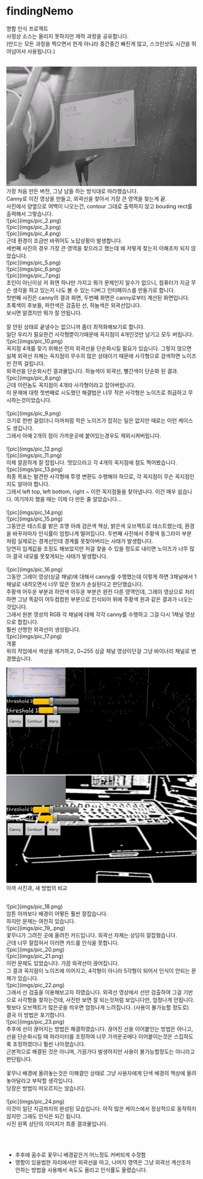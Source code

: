 findingNemo
====

명함 인식 프로젝트<br>
사정상 소스는 올리지 못하지만 제작 과정을 공유합니다.<br>
(만드는 모든 과정을 찍으면서 한게 아니라 중간중간 빠진게 많고, 스크린샷도 시간을 뛰어넘어서 사용됩니다.)

<br>
<img src="imgs/pic_1.png" />
<br>
가장 처음 만든 버전, 그냥 남들 하는 방식대로 따라했습니다.<br>
Canny로 이진 영상을 만들고, 외곽선을 찾아서 가장 큰 영역을 찾는게 끝.<br>
사진에서 양옆으로 여백이 나오는건, contour 그대로 출력하지 않고 bouding rect를 출력해서 그렇습니다.

<br>
![pic](imgs/pic_2.png)<br>
![pic](imgs/pic_3.png)<br>
![pic](imgs/pic_4.png)<br>
근데 환경이 조금만 바뀌어도 노답상황이 발생합니다.<br>
세번째 사진의 경우 가장 큰 영역을 찾으라고 했는데 왜 저렇게 찾는지 이해조차 되지 않았습니다.

<br>
![pic](imgs/pic_5.png)<br>
![pic](imgs/pic_6.png)<br>
![pic](imgs/pic_7.png)<br>
초인이 아닌이상 저 화면 하나만 가지고 뭐가 문제인지 알수가 없으니,
컴퓨터가 지금 무슨 생각을 하고 있는지 나도 볼 수 있는 디버그 인터페이스를 만들기로 합니다.<br>
첫번째 사진은 canny의 결과 화면, 두번째 화면은 canny로부터 계산된 화면입니다.<br>
초록색이 후보들, 파란색은 검출된 선, 하늘색은 외곽선입니다.<br>
보시면 알겠지만 뭐가 잘 안됩니다.<br>
<br>
잘 안된 상태로 끝낼수는 없으니까 좀더 최적화해보기로 합니다.<br>
일단 우리가 필요한건 사각형뿐이기때문에 꼭지점이 4개인것만 남기고 모두 버립니다.

<br>
![pic](imgs/pic_10.png)<br>
꼭지점 4개를 찾기 위해선 먼저 외곽선을 단순화시킬 필요가 있습니다. 그렇지 않으면 실제 외곽선 자체는 꼭지점이 무수히 많은 상태이기 때문에 사각형으로 검색하면 노이즈만 잔뜩 걸립니다.<br>
외곽선을 단순화시킨 결과물입니다. 하늘색이 외곽선, 빨간색이 단순화 된 결과.

<br>
![pic](imgs/pic_8.png)<br>
근데 이런놈도 꼭지점이 4개라 사각형이라고 잡아버립니다.<br>
이 문제에 대헛 첫번째로 시도했던 해결법은 너무 작은 사각형은 노이즈로 취급하고 무시하는것이었습니다.<br>

<br>
![pic](imgs/pic_9.png)<br>
크기로 한번 걸렀더니 아까처럼 작은 노이즈가 잡히는 일은 없지만 때로는 이런 케이스도 생깁니다.<br>
그래서 아예 2개의 점이 가까운곳에 붙어있는경우도 제외시켜버립니다.<br>

<br>
![pic](imgs/pic_12.png)<br>
![pic](imgs/pic_11.png)<br>
이제 깔끔하게 잘 잡힙니다. 멋있으라고 각 4개의 꼭지점에 점도 찍어봤습니다.

<br>
![pic](imgs/pic_13.png)<br>
최종 목표는 발견한 사각형에 투영 변환도 수행해야 하므로, 각 꼭지점이 무슨 꼭지점인지도 알아야 합니다.<br>
그래서 left top, left bottom, right ~ 이런 꼭지점들을 찾아냅니다. 이건 매우 쉽습니다.
여기까지 했을 때는 이제 다 만든 줄 알았습니다...<br>

<br>
![pic](imgs/pic_14.png)<br>
![pic](imgs/pic_15.png)<br>
그동안은 테스트를 밝은 조명 아래 검은색 책상, 밝은색 오브젝트로 테스트했는데, 환경을 바꾸자마자 인식률이 엄청나게 떨어집니다.
두번째 사진에서 주황색 동그라미 부분 처럼 실제로는 경계선인데 경계를 못찾아버리는 사태가 발생합니다.<br>
당연히 임계값을 조정도 해보았지만 저걸 찾을 수 있을 정도로 내리면 노이즈가 너무 많아 결국 네모를 못찾게되는 사태가 발생합니다.<br>

<br>
![pic](imgs/pic_16.png)<br>
그동안 그레이 영상(싱글 채널)에 대해서 canny를 수행했는데 이렇게 하면 3채널에서 1채널로 내려오면서 너무 많은 정보가 손실된다고 판단했습니다.<br>
주황색 어두운 부분과 하얀색 어두운 부분은 완전 다른 영역인데, 그레이 영상으로 처리하면 그냥 똑같이 어두컴컴한 부분으로 인식되어 위에 주황색 원과 같은 결과가 나오는 것입니다.<br>
그래서 원본 영상의 RGB 각 채널에 대해 각각 canny를 수행하고 그걸 다시 1채널 영상으로 합칩니다.<br>
훨씬 선명한 외곽선이 생성됩니다.

<br>
![pic](imgs/pic_17.png)<br>
개꿀<br>
위의 작업에서 색상을 제거하고, 0~255 싱글 채널 영상이던걸 그냥 바이너리 채널로 변경했습니다.

![pic](imgs/pic_5.png)<br>
![pic](imgs/pic_17.png)<br>
아까 사진과, 새 방법의 비교<br>

<br>
![pic](imgs/pic_18.png)<br>
암튼 아까보다 배경이 어떻든 훨씬 잘잡습니다.<br>
하지만 문제는 여전히 있습니다.

<br>
![pic](imgs/pic_19_.png)<br>
꽃무니가 그려진 곳에 올려진 카드입니다. 외곽선 자체는 상당히 잘잡혔습니다.<br>
근데 너무 잘잡혀서 이러면 카드를 인식을 못합니다.

<br>
![pic](imgs/pic_20.png)<br>
![pic](imgs/pic_21.png)<br>
이런 문제도 있었습니다. 가끔 외곽선이 끊어집니다.<br>
그 결과 꼭지점이 노이즈에 이어지고, 4각형이 아니라 5각형이 되어서 인식이 안되는 문제가 있습니다.

<br>
![pic](imgs/pic_22.png)<br>
그래서 선 검출을 이용해보고자 하였습니다. 외곽선 영상에서 선만 검출하여 그걸 기반으로 사각형을 찾자는건데,
사진만 보면 잘 되는것처럼 보입니다만, 엄청나게 안됩니다.<br>
뭣보다 오브젝트가 많은곳을 띄우면 엄청나게 느려집니다. (사용이 불가능할 정도로)<br>
결국 이 방법은 포기합니다.

<br>
![pic](imgs/pic_23.png)<br>
추후에 선이 끊어지는 방법은 해결하였습니다. 끊어진 선을 이어붙인는 방법은 아니고, 선을 단순화시킬 때 파라미터를 조정하여 너무 가까운곳에다 이어붙이는것은 스킵하도록 조정하였더니 훨씬 나아졌습니다.<br>
근본적으로 해결된 것은 아니며, 가끔가다 발생하지만 사용이 불가능할정도는 아니라고 판단됩니다.<br>
<br>
꽃무니 배경에 올려놓는것은 미해결인 상태로 그냥 사용자에게 단색 배경의 책상에 올려놓아달라고 부탁할 생각입니다.<br>
당장은 방법이 떠오르지는 않습니다.<br>

<br>
![pic](imgs/pic_24.png)<br>
이것이 일단 지금까지의 완성된 모습입니다. 아직 많은 케이스에서 정상적으로 동작하지 않지만 그래도 인식은 되긴 됩니다.<br>
사진 왼쪽 상단의 이미지가 최종 결과물입니다.

<br><br>
* 추후에 꼼수로 꽃무니 배경같은거 어느정도 커버되게 수정함
* 명함이 있을법한 자리에서만 외곽선을 따고, 나머지 영역은 그냥 외곽선 계산조차 안하는 방법을 사용해서 속도도 올리고 인식률도 올렸습니다.

